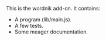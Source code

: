 This is the wordnik add-on.  It contains:

* A program (lib/main.js).
* A few tests.
* Some meager documentation.
